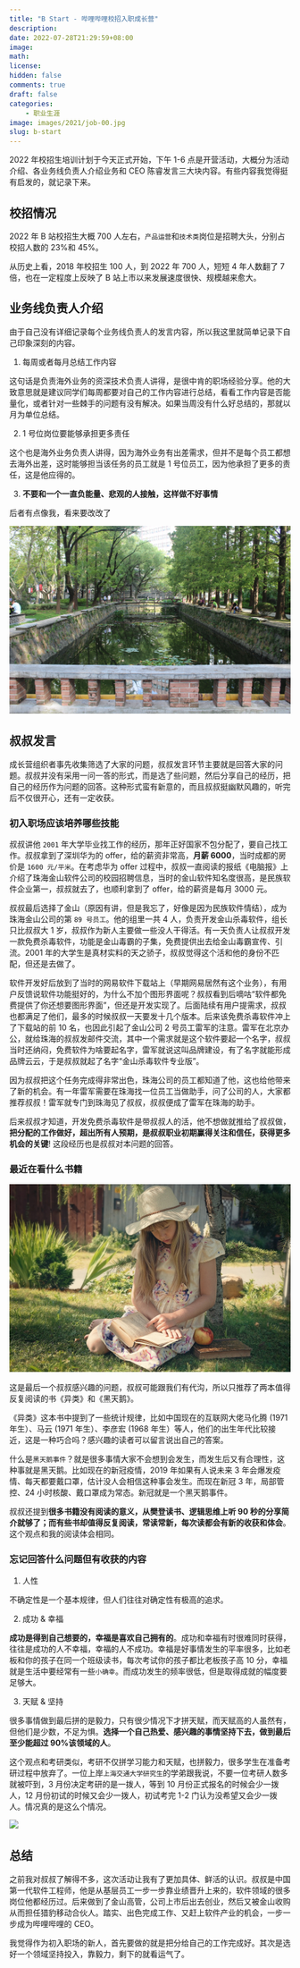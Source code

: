 ```yaml
---
title: "B Start - 哔哩哔哩校招入职成长营"
description:
date: 2022-07-28T21:29:59+08:00
image:
math:
license:
hidden: false
comments: true
draft: false
categories:
    - 职业生涯
image: images/2021/job-00.jpg
slug: b-start
---
```

2022 年校招生培训计划于今天正式开始，下午 1-6 点是开营活动，大概分为活动介绍、各业务线负责人介绍业务和 CEO 陈睿发言三大块内容。有些内容我觉得挺有启发的，就记录下来。

## 校招情况
2022 年 B 站校招生大概 700 人左右，`产品运营`和`技术类`岗位是招聘大头，分别占校招人数的 23%和 45%。

从历史上看，2018 年校招生 100 人，到 2022 年 700 人，短短 4 年人数翻了 7 倍，也在一定程度上反映了 B 站上市以来发展速度很快、规模越来愈大。

## 业务线负责人介绍
由于自己没有详细记录每个业务线负责人的发言内容，所以我这里就简单记录下自己印象深刻的内容。

1. 每周或者每月总结工作内容

这句话是负责海外业务的资深技术负责人讲得，是很中肯的职场经验分享。他的大致意思就是建议同学们每周都要对自己的工作内容进行总结，看看工作内容是否能量化，或者针对一些棘手的问题有没有解决。如果当周没有什么好总结的，那就以月为单位总结。

2. 1 号位岗位要能够承担更多责任

这个也是海外业务负责人讲得，因为海外业务有出差需求，但并不是每个员工都想去海外出差，这时能够担当该任务的员工就是 1 号位员工，因为他承担了更多的责任，这是他应得的。

3. **不要和一个一直负能量、悲观的人接触，这样做不好事情**

后者有点像我，看来要改改了

![](https://github.com/adolphlwq/osshub/blob/master/oss/blog/2019/09/tongji_02.jpg?raw=true)

## 叔叔发言
成长营组织者事先收集筛选了大家的问题，叔叔发言环节主要就是回答大家的问题。叔叔并没有采用一问一答的形式，而是选了些问题，然后分享自己的经历，把自己的经历作为问题的回答。这种形式蛮有新意的，而且叔叔挺幽默风趣的，听完后不仅很开心，还有一定收获。

### 初入职场应该培养哪些技能
叔叔讲他 `2001` 年大学毕业找工作的经历，那年正好国家不包分配了，要自己找工作。叔叔拿到了深圳华为的 offer，给的薪资非常高，**月薪 6000**，当时成都的房价是 `1600 元/平米`。在考虑华为 offer 过程中，叔叔一直阅读的报纸《电脑报》上介绍了珠海金山软件公司的校园招聘信息，当时的金山软件知名度很高，是民族软件企业第一，叔叔就去了，也顺利拿到了 offer，给的薪资是每月 3000 元。

叔叔最后选择了金山（原因有讲，但是我忘了，好像是因为民族软件情结），成为珠海金山公司的第 `89 号员工`。他的组里一共 4 人，负责开发金山杀毒软件，组长只比叔叔大 1 岁，叔叔作为新人主要做一些没人干得活。有一天负责人让叔叔开发一款免费杀毒软件，功能是金山毒霸的子集，免费提供出去给金山毒霸宣传、引流。2001 年的大学生是真材实料的天之骄子，叔叔觉得这个活和他的身份不匹配，但还是去做了。

软件开发好后放到了当时的网易软件下载站上（早期网易居然有这个业务），有用户反馈说软件功能挺好的，为什么不加个图形界面呢？叔叔看到后嘀咕“软件都免费提供了你还想要图形界面”，但还是开发实现了。后面陆续有用户提需求，叔叔也都满足了他们，最多的时候叔叔一天要发十几个版本。后来该免费杀毒软件冲上了下载站的前 10 名，也因此引起了金山公司 2 号员工雷军的注意。雷军在北京办公，就给珠海的叔叔发邮件交流，其中一个需求就是这个软件要起一个名字，叔叔当时还纳闷，免费软件为啥要起名字，雷军就说这叫品牌建设，有了名字就能形成品牌云云，于是叔叔就起了名字“金山杀毒软件专业版”。

因为叔叔把这个任务完成得非常出色，珠海公司的员工都知道了他，这也给他带来了新的机会。有一年雷军需要在珠海找一位员工当做助手，问了公司的人，大家都推荐叔叔！雷军就专门到珠海见了叔叔，叔叔便成了雷军在珠海的助手。

后来叔叔才知道，开发免费杀毒软件是带叔叔人的活，他不想做就推给了叔叔做，**把分配的工作做好，超出所有人预期，是叔叔职业初期赢得关注和信任，获得更多机会的关键**! 这段经历也是叔叔对本问题的回答。

### 最近在看什么书籍
![](https://github.com/adolphlwq/osshub/blob/master/oss/banner/girl-reading.jpg?raw=true)

这是最后一个叔叔感兴趣的问题，叔叔可能跟我们有代沟，所以只推荐了两本值得反复阅读的书《异类》和《黑天鹅》。

《异类》这本书中提到了一些统计规律，比如中国现在的互联网大佬马化腾 (1971 年生）、马云 (1971 年生）、李彦宏 (1968 年生）等人，他们的出生年代比较接近，这是一种巧合吗？感兴趣的读者可以留言说出自己的答案。

什么是`黑天鹅事件`？就是很多事情大家不会想到会发生，而发生后又有合理性，这种事就是黑天鹅。比如现在的新冠疫情，2019 年如果有人说未来 3 年会爆发疫情、每天都要戴口罩，估计没人会相信这种事会发生。而现在新冠 3 年，局部管控、24 小时核酸、戴口罩成为常态。新冠就是一个黑天鹅事件。

叔叔还提到**很多书籍没有阅读的意义，从樊登读书、逻辑思维上听 90 秒的分享简介就够了；而有些书却值得反复阅读，常读常新，每次读都会有新的收获和体会**。这个观点和我的阅读体会相同。

### 忘记回答什么问题但有收获的内容
1. 人性

不确定性是一个基本规律，但人们往往对确定性有极高的追求。

2. 成功 & 幸福

**成功是得到自己想要的，幸福是喜欢自己拥有的**。成功和幸福有时很难同时获得，往往是成功的人不幸福，幸福的人不成功。幸福是好事情发生的平率很多，比如老板和你的孩子在同一个班级读书，每次考试你的孩子都比老板孩子高 10 分，幸福就是生活中要经常有一些`小确幸`。而成功发生的频率很低，但是取得成就的幅度要足够大。

3. 天赋 & 坚持

很多事情做到最后拼的是毅力，只有很少情况下才拼天赋，而天赋高的人虽然有，但他们是少数，不足为惧。**选择一个自己热爱、感兴趣的事情坚持下去，做到最后至少能超过 90%该领域的人**。

这个观点和考研类似，考研不仅拼学习能力和天赋，也拼毅力，很多学生在准备考研过程中放弃了。一位上岸`上海交通大学研究生`的学弟跟我说，不要一位考研人数多就被吓到，3 月份决定考研的是一拨人，等到 10 月份正式报名的时候会少一拨人，12 月份初试的时候又会少一拨人，初试考完 1-2 门认为没希望又会少一拨人。情况真的是这么个情况。

![](images/2021/running.jpg)

## 总结
之前我对叔叔了解得不多，这次活动让我有了更加具体、鲜活的认识。叔叔是中国第一代软件工程师，他是从基层员工一步一步靠业绩晋升上来的，软件领域的很多岗位他都经历过。后来做到了金山高管，公司上市后出去创业，然后又被金山收购从而担任猎豹移动合伙人。踏实、出色完成工作、又赶上软件产业的机会，一步一步成为哔哩哔哩的 CEO。

我觉得作为初入职场的新人，首先要做的就是把分给自己的工作完成好。其次是选好一个领域坚持投入，靠毅力，剩下的就看运气了。